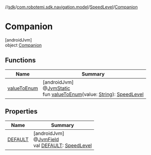 //[sdk](../../../../index.md)/[com.robotemi.sdk.navigation.model](../../index.md)/[SpeedLevel](../index.md)/[Companion](index.md)

# Companion

[androidJvm]\
object [Companion](index.md)

## Functions

| Name | Summary |
|---|---|
| [valueToEnum](value-to-enum.md) | [androidJvm]<br>@[JvmStatic](https://kotlinlang.org/api/latest/jvm/stdlib/kotlin.jvm/-jvm-static/index.html)<br>fun [valueToEnum](value-to-enum.md)(value: [String](https://kotlinlang.org/api/latest/jvm/stdlib/kotlin/-string/index.html)): [SpeedLevel](../index.md) |

## Properties

| Name | Summary |
|---|---|
| [DEFAULT](-d-e-f-a-u-l-t.md) | [androidJvm]<br>@[JvmField](https://kotlinlang.org/api/latest/jvm/stdlib/kotlin.jvm/-jvm-field/index.html)<br>val [DEFAULT](-d-e-f-a-u-l-t.md): [SpeedLevel](../index.md) |
